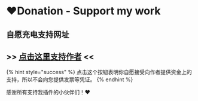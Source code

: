 # ❤️Donation - Support my work

## 自愿充电支持网址

## &gt;&gt; [点击这里支持作者](https://donate.plugin.ga/) &lt;&lt;

{% hint style="success" %}
点击这个按钮表明你自愿接受向作者提供资金上的支持，所以不会向您提供发票等凭证。
{% endhint %}

感谢所有支持我插件的小伙伴们！❤️

